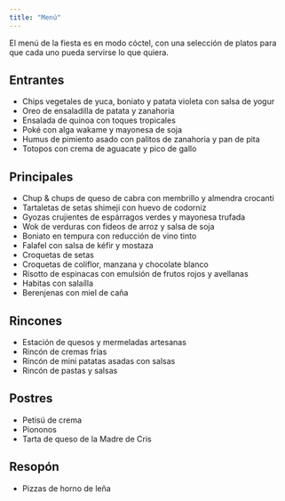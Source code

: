 ```yaml
---
title: "Menú"
---
```


El menú de la fiesta es en modo cóctel, con una selección de platos para que cada uno pueda servirse lo que quiera.

## Entrantes 
 
* Chips vegetales de yuca, boniato y patata violeta con salsa de yogur  
* Oreo de ensaladilla de patata y zanahoria 
* Ensalada de quinoa con toques tropicales      
* Poké con alga wakame y mayonesa de soja              
* Humus de pimiento asado con palitos de zanahoria y pan de pita   
* Totopos con crema de aguacate y pico de gallo 
 
## Principales

* Chup & chups de queso de cabra con membrillo y almendra crocanti 
* Tartaletas de setas shimeji con huevo de codorniz             
* Gyozas crujientes de espárragos verdes y mayonesa trufada 
* Wok de verduras con fideos de arroz y salsa de soja 
* Boniato en tempura con reducción de vino tinto 
* Falafel con salsa de kéfir y mostaza 
* Croquetas de setas 
* Croquetas de coliflor, manzana y chocolate blanco 
* Risotto de espinacas con emulsión de frutos rojos y avellanas 
* Habitas con salaílla 
* Berenjenas con miel de caña 

## Rincones 

* Estación de quesos y mermeladas artesanas 
* Rincón de cremas frías  
* Rincón de mini patatas asadas con salsas 
* Rincón de pastas y salsas 


## Postres 

* Petisú de crema 
* Piononos 
* Tarta de queso de la Madre de Cris 

## Resopón

* Pizzas de horno de leña